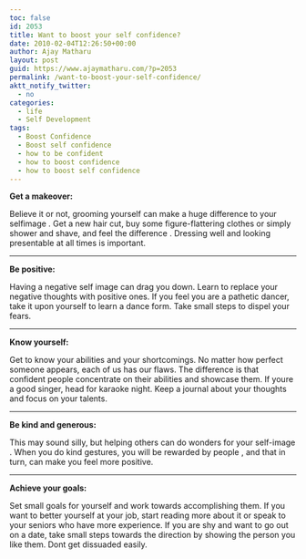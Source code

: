 ```yaml
---
toc: false
id: 2053
title: Want to boost your self confidence?
date: 2010-02-04T12:26:50+00:00
author: Ajay Matharu
layout: post
guid: https://www.ajaymatharu.com/?p=2053
permalink: /want-to-boost-your-self-confidence/
aktt_notify_twitter:
  - no
categories:
  - life
  - Self Development
tags:
  - Boost Confidence
  - Boost self confidence
  - how to be confident
  - how to boost confidence
  - how to boost self confidence
---
```

<span><span><strong> </strong></span></span>

**Get a makeover:** 

Believe it or not, grooming yourself can make a huge difference to your selfimage . Get a new hair cut, buy some figure-flattering clothes or simply shower and shave, and feel the difference . Dressing well and looking presentable at all times is important.
  
****

**Be positive:** 

Having a negative self image can drag you down. Learn to replace your negative thoughts with positive ones. If you feel you are a pathetic dancer, take it upon yourself to learn a dance form. Take small steps to dispel your fears.
  
****

**Know yourself:** 

Get to know your abilities and your shortcomings. No matter how perfect someone appears, each of us has our flaws. The difference is that confident people concentrate on their abilities and showcase them. If youre a good singer, head for karaoke night. Keep a journal about your thoughts and focus on your talents.
  
****

**Be kind and generous:** 

This may sound silly, but helping others can do wonders for your self-image . When you do kind gestures, you will be rewarded by people , and that in turn, can make you feel more positive.
  
****

**Achieve your goals:** 

Set small goals for yourself and work towards accomplishing them. If you want to better yourself at your job, start reading more about it or speak to your seniors who have more experience. If you are shy and want to go out on a date, take small steps towards the direction by showing the person you like them. Dont get dissuaded easily.
